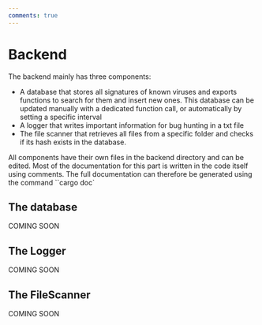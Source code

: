 ```yaml
---
comments: true
---
```


# Backend
The backend mainly has three components:
- A database that stores all signatures of known viruses and exports functions to search for them and insert new ones. This database can be updated manually with a dedicated function call, or automatically by setting a specific interval
- A logger that writes important information for bug hunting in a txt file
- The file scanner that retrieves all files from a specific folder and checks if its hash exists in the database.

All components have their own files in the backend directory and can be edited. Most of the documentation for this part is written in the code itself using comments. The full documentation can therefore be generated using the command ``cargo doc`

## The database
COMING SOON

## The Logger
COMING SOON

## The FileScanner
COMING SOON